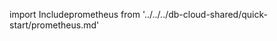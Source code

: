 
import Includeprometheus from '../../../db-cloud-shared/quick-start/prometheus.md' 

<Includeprometheus/>
